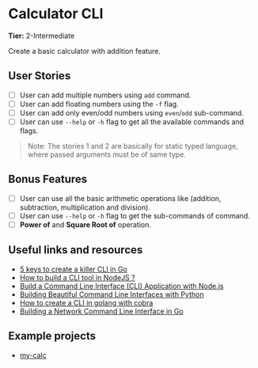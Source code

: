 # Calculator CLI

**Tier:** 2-Intermediate

Create a basic calculator with addition feature.

## User Stories

- [ ] User can add multiple numbers using `add` command.
- [ ] User can add floating numbers using the `-f` flag.
- [ ] User can add only even/odd numbers using `even`/`odd` sub-command.
- [ ] User can use `--help` or `-h` flag to get all the available commands and flags.
  
> Note: The stories 1 and 2 are basically for static typed language, where passed arguments must be of same type.

## Bonus Features

- [ ] User can use all the basic arithmetic operations like (addition, subtraction, multiplication and division).
- [ ] User can use `--help` or `-h` flag to get the sub-commands of command.
- [ ] **Power of** and **Square Root of** operation.

## Useful links and resources

- [5 keys to create a killer CLI in Go](https://blog.alexellis.io/5-keys-to-a-killer-go-cli/)
- [How to build a CLI tool in NodeJS ?](https://www.freecodecamp.org/news/how-to-build-a-cli-tool-in-nodejs-bc4f67d898ec/)
- [Build a Command Line Interface (CLI) Application with Node.js](https://codeburst.io/build-a-command-line-interface-cli-application-with-node-js-59becec90e28)
- [Building Beautiful Command Line Interfaces with Python](https://codeburst.io/building-beautiful-command-line-interfaces-with-python-26c7e1bb54df)
- [How to create a CLI in golang with cobra](https://schadokar.dev/posts/how-to-create-a-cli-in-golang-with-cobra/)
- [Building a Network Command Line Interface in Go](https://tutorialedge.net/golang/building-a-cli-in-go/)

## Example projects

- [my-calc](https://github.com/schadokar/my-calc)
